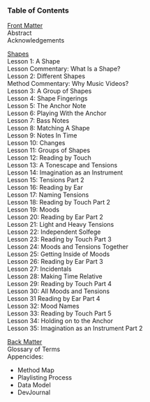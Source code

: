 ### Table of Contents

<u>Front Matter</u>  
Abstract  
Acknowledgements  

<u>Shapes</u>  
Lesson 1: A Shape  
Lesson Commentary: What Is a Shape?  
Lesson 2: Different Shapes  
Method Commentary: Why Music Videos?  
Lesson 3: A Group of Shapes  
Lesson 4: Shape Fingerings  
Lesson 5: The Anchor Note  
Lesson 6: Playing With the Anchor  
Lesson 7: Bass Notes  
Lesson 8: Matching A Shape  
Lesson 9: Notes In Time  
Lesson 10: Changes  
Lesson 11: Groups of Shapes  
Lesson 12: Reading by Touch  
Lesson 13: A Tonescape and Tensions  
Lesson 14: Imagination as an Instrument  
Lesson 15: Tensions Part 2  
Lesson 16: Reading by Ear  
Lesson 17: Naming Tensions  
Lesson 18: Reading by Touch Part 2  
Lesson 19: Moods  
Lesson 20: Reading by Ear Part 2  
Lesson 21: Light and Heavy Tensions  
Lesson 22: Independent Solfege  
Lesson 23: Reading by Touch Part 3  
Lesson 24: Moods and Tensions Together  
Lesson 25: Getting Inside of Moods  
Lesson 26: Reading by Ear Part 3  
Lesson 27: Incidentals  
Lesson 28: Making Time Relative  
Lesson 29: Reading by Touch Part 4  
Lesson 30: All Moods and Tensions  
Lesson 31 Reading by Ear Part 4  
Lesson 32: Mood Names  
Lesson 33: Reading by Touch Part 5  
Lesson 34: Holding on to the Anchor  
Lesson 35: Imagination as an Instrument Part 2  

<u>Back Matter</u>  
Glossary of Terms  
Appencides:  
- Method Map
- Playlisting Process
- Data Model
- DevJournal

